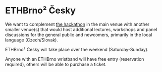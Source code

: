 # ETHBrno² Česky

We want to complement [the hackathon](hackathon.md) in the main venue with another smaller venue(s) that would host additional lectures, workshops and panel discussions for the general public and newcomers, primarily in the local language (Czech/Slovak).

ETHBrno² Česky will take place over the weekend (Saturday-Sunday).

Anyone with an ETHBrno wristband will have free entry (reservation required), others will be able to purchase a ticket.
